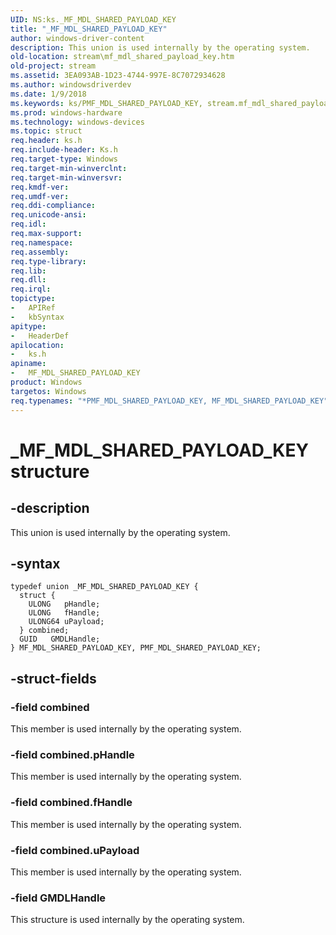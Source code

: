 ```yaml
---
UID: NS:ks._MF_MDL_SHARED_PAYLOAD_KEY
title: "_MF_MDL_SHARED_PAYLOAD_KEY"
author: windows-driver-content
description: This union is used internally by the operating system.
old-location: stream\mf_mdl_shared_payload_key.htm
old-project: stream
ms.assetid: 3EA093AB-1D23-4744-997E-8C7072934628
ms.author: windowsdriverdev
ms.date: 1/9/2018
ms.keywords: ks/PMF_MDL_SHARED_PAYLOAD_KEY, stream.mf_mdl_shared_payload_key, MF_MDL_SHARED_PAYLOAD_KEY, *PMF_MDL_SHARED_PAYLOAD_KEY, ks/MF_MDL_SHARED_PAYLOAD_KEY, _MF_MDL_SHARED_PAYLOAD_KEY, PMF_MDL_SHARED_PAYLOAD_KEY union [Streaming Media Devices], PMF_MDL_SHARED_PAYLOAD_KEY, MF_MDL_SHARED_PAYLOAD_KEY union [Streaming Media Devices]
ms.prod: windows-hardware
ms.technology: windows-devices
ms.topic: struct
req.header: ks.h
req.include-header: Ks.h
req.target-type: Windows
req.target-min-winverclnt: 
req.target-min-winversvr: 
req.kmdf-ver: 
req.umdf-ver: 
req.ddi-compliance: 
req.unicode-ansi: 
req.idl: 
req.max-support: 
req.namespace: 
req.assembly: 
req.type-library: 
req.lib: 
req.dll: 
req.irql: 
topictype:
-	APIRef
-	kbSyntax
apitype:
-	HeaderDef
apilocation:
-	ks.h
apiname:
-	MF_MDL_SHARED_PAYLOAD_KEY
product: Windows
targetos: Windows
req.typenames: "*PMF_MDL_SHARED_PAYLOAD_KEY, MF_MDL_SHARED_PAYLOAD_KEY"
---
```


# _MF_MDL_SHARED_PAYLOAD_KEY structure


## -description


This union is used internally by the operating system.


## -syntax


````
typedef union _MF_MDL_SHARED_PAYLOAD_KEY {
  struct {
    ULONG   pHandle;
    ULONG   fHandle;
    ULONG64 uPayload;
  } combined;
  GUID   GMDLHandle;
} MF_MDL_SHARED_PAYLOAD_KEY, PMF_MDL_SHARED_PAYLOAD_KEY;
````


## -struct-fields




### -field combined

This member is used internally by the operating system.


### -field combined.pHandle

This member is used internally by the operating system.


### -field combined.fHandle

This member is used internally by the operating system.


### -field combined.uPayload

This member is used internally by the operating system.


### -field GMDLHandle

This structure is used internally by the operating system.

